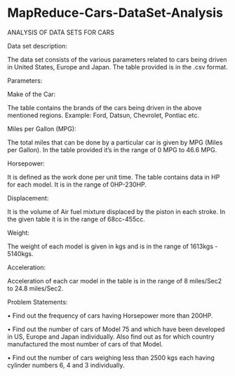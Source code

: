 # MapReduce-Cars-DataSet-Analysis

ANALYSIS OF DATA SETS FOR CARS



Data set description:

The data set consists of the various parameters related to cars being driven in United States, Europe and Japan. The table provided is in the .csv format.


Parameters:

Make of the Car:

The table contains the brands of the cars being driven in the above mentioned regions. Example: Ford, Datsun, Chevrolet, Pontiac etc.

Miles per Gallon (MPG):

The total miles that can be done by a particular car is given by MPG (Miles per Gallon). In the table provided it’s in the range of 0 MPG to 46.6 MPG.

Horsepower:

It is defined as the work done per unit time. The table contains data in HP for each model. It is in the range of 0HP-230HP.

Displacement:

It is the volume of Air fuel mixture displaced by the piston in each stroke. In the given table it is in the range of 68cc-455cc.

Weight:

The weight of each model is given in kgs and is in the range of 1613kgs - 5140kgs.

Acceleration:

Acceleration of each car model in the table is in the range of 8 miles/Sec2 to 24.8 miles/Sec2.

Problem Statements:

•	Find out the frequency of cars having Horsepower more than 200HP. 

•	Find out the number of cars of Model 75 and which have been developed in US, Europe and Japan individually. Also find out as for which country manufactured the most number of cars of that Model. 

•	Find out the number of cars weighing less than 2500 kgs each having cylinder numbers 6, 4 and 3 individually. 
